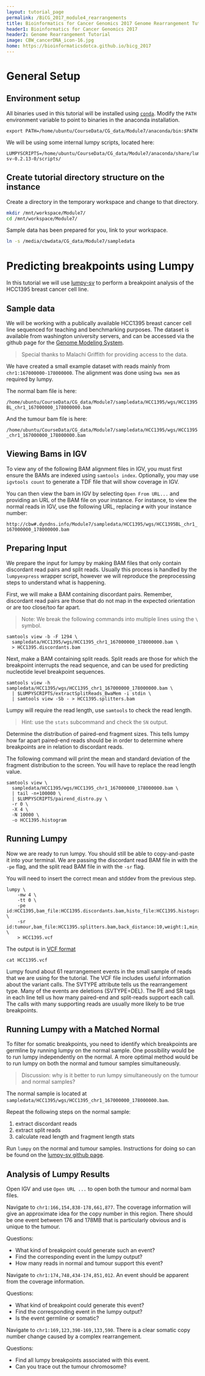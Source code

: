 ```yaml
---
layout: tutorial_page
permalink: /BiCG_2017_module4_rearrangements
title: Bioinformatics for Cancer Genomics 2017 Genome Rearrangement Tutorial
header1: Bioinformatics for Cancer Genomics 2017
header2: Genome Rearrangement Tutorial
image: CBW_cancerDNA_icon-16.jpg
home: https://bioinformaticsdotca.github.io/bicg_2017
---
```


# General Setup

## Environment setup

All binaries used in this tutorial will be installed using [`conda`](https://www.continuum.io/downloads).  Modify the `PATH` environment variable to point to binaries in the anaconda installation.

~~~
export PATH=/home/ubuntu/CourseData/CG_data/Module7/anaconda/bin:$PATH
~~~

We will be using some internal lumpy scripts, located here:

```
LUMPYSCRIPTS=/home/ubuntu/CourseData/CG_data/Module7/anaconda/share/lumpy-sv-0.2.13-0/scripts/
```

## Create tutorial directory structure on the instance

Create a directory in the temporary workspace and change to that directory.

~~~ bash
mkdir /mnt/workspace/Module7/
cd /mnt/workspace/Module7/
~~~

Sample data has been prepared for you, link to your workspace.

~~~ bash
ln -s /media/cbwdata/CG_data/Module7/sampledata
~~~

# Predicting breakpoints using Lumpy

In this tutorial we will use [lumpy-sv](https://github.com/arq5x/lumpy-sv) to perform a breakpoint analysis
of the HCC1395 breast cancer cell line.

## Sample data

We will be working with a publically available HCC1395 breast cancer cell line
sequenced for teaching and benchmarking purposes.  The dataset is available 
from washington university servers, and can be accessed via the github page for the
[Genome Modeling System](https://github.com/genome/gms/wiki/HCC1395-WGS-Exome-RNA-Seq-Data).

> Special thanks to Malachi Griffith for providing access to the data.

We have created a small example dataset with reads mainly from `chr1:167000000-178000000`.  The alignment was done using `bwa mem` as required by lumpy.

The normal bam file is here:

`/home/ubuntu/CourseData/CG_data/Module7/sampledata/HCC1395/wgs/HCC1395BL_chr1_167000000_178000000.bam`

And the tumour bam file is here:

`/home/ubuntu/CourseData/CG_data/Module7/sampledata/HCC1395/wgs/HCC1395_chr1_167000000_178000000.bam`

## Viewing Bams in IGV

To view any of the following BAM alignment files in IGV, you must first ensure the BAMs are indexed using `samtools index`.  Optionally, you may use `igvtools count` to generate a TDF file that will show coverage in IGV.

You can then view the bam in IGV by selecting `Open From URL...` and providing an URL of the BAM file on your instance.  For instance, to view the normal reads in IGV, use the following URL, replacing `#` with your instance number:

`http://cbw#.dyndns.info/Module7/sampledata/HCC1395/wgs/HCC1395BL_chr1_167000000_178000000.bam`

## Preparing Input

We prepare the input for lumpy by making BAM files that only contain discordant read pairs and split reads.  Usually this process is handled by the `lumpyexpress` wrapper script, however we will reproduce the preprocessing steps to understand what is happening.

First, we will make a BAM containing discordant pairs. Remember, discordant read pairs are those that do not map in the expected orientation or are too close/too far apart.

> Note: We break the following commands into multiple lines using the `\` symbol. 

```
samtools view -b -F 1294 \
  sampledata/HCC1395/wgs/HCC1395_chr1_167000000_178000000.bam \
  > HCC1395.discordants.bam
```

Next, make a BAM containing split reads. Split reads are those for which the breakpoint interrupts the read sequence, and can be used for predicting nucleotide level breakpoint sequences.

```
samtools view -h sampledata/HCC1395/wgs/HCC1395_chr1_167000000_178000000.bam \
  | $LUMPYSCRIPTS/extractSplitReads_BwaMem -i stdin \
  | samtools view -Sb - > HCC1395.splitters.bam
```

Lumpy will require the read length, use `samtools` to check the read length.

> Hint: use the `stats` subcommand and check the `SN` output.

Determine the distribution of paired-end fragment sizes.  This tells lumpy how far apart paired-end reads should be in order to determine where breakpoints are in relation to discordant reads.

The following command will print the mean and standard deviation of the fragment distribution to the screen.  You will have to replace the read length value.

```
samtools view \
  sampledata/HCC1395/wgs/HCC1395_chr1_167000000_178000000.bam \
  | tail -n+100000 \
  | $LUMPYSCRIPTS/pairend_distro.py \
  -r 0 \
  -X 4 \
  -N 10000 \
  -o HCC1395.histogram
```

## Running Lumpy

Now we are ready to run lumpy.  You should still be able to copy-and-paste it into your terminal. We are passing the discordant read BAM file in with the `-pe` flag, and the split read BAM file in with the `-sr` flag.

You will need to insert the correct mean and stddev from the previous step.

```
lumpy \
    -mw 4 \
    -tt 0 \
    -pe id:HCC1395,bam_file:HCC1395.discordants.bam,histo_file:HCC1395.histogram,mean:0,stdev:0,read_length:0,min_non_overlap:101,discordant_z:5,back_distance:10,weight:1,min_mapping_threshold:20 \
    -sr id:tumour,bam_file:HCC1395.splitters.bam,back_distance:10,weight:1,min_mapping_threshold:20 \
    > HCC1395.vcf
```

The output is in [VCF format](https://samtools.github.io/hts-specs/VCFv4.2.pdf)

```
cat HCC1395.vcf
```

Lumpy found about 61 rearrangement events in the small sample of reads that we are using for the tutorial. The VCF file includes useful information about the variant calls.  The SVTYPE attribute tells us the rearrangement type.  Many of the events are deletions (SVTYPE=DEL).  The PE and SR tags in each line tell us how many paired-end and split-reads support each call.  The calls with many
 supporting reads are usually more likely to be true breakpoints.

## Running Lumpy with a Matched Normal

To filter for somatic breakpoints, you need to identify which breakpoints are germline by running lumpy on the normal sample.  One possibility would be to run lumpy independently on the normal.  A more optimal method would be to run lumpy on both the normal and tumour samples simultaneously.

> Discussion: why is it better to run lumpy simultaneously on the tumour and normal samples?

The normal sample is located at `sampledata/HCC1395/wgs/HCC1395_chr1_167000000_178000000.bam`.

Repeat the following steps on the normal sample:
1. extract discordant reads
2. extract split reads
3. calculate read length and fragment length stats

Run `lumpy` on the normal and tumour samples.  Instructions for doing so can be found on the [lumpy-sv github page](https://github.com/arq5x/lumpy-sv).

## Analysis of Lumpy Results

Open IGV and use `Open URL ...` to open both the tumour and normal bam files.

Navigate to `chr1:166,154,838-178,661,877`.  The coverage information will give an approximate idea for the copy number in this region.  There should be one event between 176 and 178MB that is particularly obvious and is unique to the tumour.

Questions:
- What kind of breakpoint could generate such an event?
- Find the corresponding event in the lumpy output?
- How many reads in normal and tumour support this event?

Navigate to `chr1:174,748,434-174,851,012`.  An event should be apparent from the coverage information.

Questions:
- What kind of breakpoint could generate this event?
- Find the corresponding event in the lumpy output?
- Is the event germline or somatic?

Navigate to `chr1:169,123,398-169,133,590`.  There is a clear somatic copy number change caused by a complex rearrangement.

Questions:
- Find all lumpy breakpoints associated with this event.
- Can you trace out the tumour chromosome?

